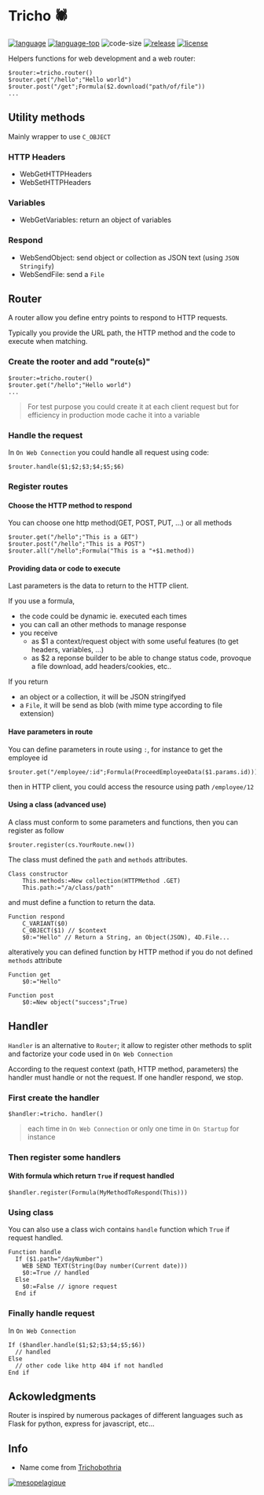# Tricho 🕷

[![language](https://img.shields.io/static/v1?label=language&message=4d&color=blue)](https://developer.4d.com/)
[![language-top](https://img.shields.io/github/languages/top/mesopelagique/Tricho.svg)](https://developer.4d.com/)
![code-size](https://img.shields.io/github/languages/code-size/mesopelagique/Tricho.svg)
[![release](https://img.shields.io/github/v/release/mesopelagique/Tricho.svg)](https://github.com/mesopelagique/Tricho/releases/latest)
[![license](https://img.shields.io/github/license/mesopelagique/Tricho)](LICENSE)

Helpers functions for web development and a web router:

```4d
$router:=tricho.router() 
$router.get("/hello";"Hello world")
$router.post("/get";Formula($2.download("path/of/file"))
...
```

## Utility methods

Mainly wrapper to use `C_OBJECT`

### HTTP Headers

- WebGetHTTPHeaders
- WebSetHTTPHeaders

### Variables

- WebGetVariables: return an object of variables

### Respond

- WebSendObject: send object or collection as JSON text (using `JSON Stringify`)
- WebSendFile: send a `File`

## Router

A router allow you define entry points to respond to HTTP requests.

Typically you provide the URL path, the HTTP method and the code to execute when matching.

### Create the rooter and add "route(s)"

```4d
$router:=tricho.router()
$router.get("/hello";"Hello world")
...
```
> For test purpose you could create it at each client request but for efficiency in production mode cache it into a variable

### Handle the request

In `On Web Connection` you could handle all request using code:

```4d
$router.handle($1;$2;$3;$4;$5;$6)
```

### Register routes

#### Choose the HTTP method to respond

You can choose one http method(GET, POST, PUT, ...) or all methods

```4d
$router.get("/hello";"This is a GET")
$router.post("/hello";"This is a POST")
$router.all("/hello";Formula("This is a "+$1.method))
```

#### Providing data or code to execute

Last parameters is the data to return to the HTTP client.

If you use a formula, 
- the code could be dynamic ie. executed each times
- you can call an other methods to manage response
- you receive 
  - as $1 a context/request object with some useful features (to get headers, variables, ...)
  - as $2 a reponse builder to be able to change status code, provoque a file download, add headers/cookies, etc..

If you return 
- an object or a collection, it will be JSON stringifyed
- a `File`, it will be send as blob (with mime type according to file extension)

#### Have parameters in route

You can define parameters in route using `:`, for instance to get the employee id

```4d
$router.get("/employee/:id";Formula(ProceedEmployeeData($1.params.id)))
```

then in HTTP client, you could access the resource using path `/employee/12`

#### Using a class (advanced use)

A class must conform to some parameters and functions, then you can register as follow

```4d
$router.register(cs.YourRoute.new()) 
```

The class must defined the `path` and `methods` attributes.

```4d
Class constructor
	This.methods:=New collection(HTTPMethod .GET)
	This.path:="/a/class/path"
```

and must define a function to return the data.

```4d
Function respond
	C_VARIANT($0)
	C_OBJECT($1) // $context
	$0:="Hello" // Return a String, an Object(JSON), 4D.File...
```

alteratively you can defined function by HTTP method if you do not defined `methods` attribute

```4d
Function get
	$0:="Hello"

Function post
	$0:=New object("success";True)
```

## Handler

`Handler` is an alternative to `Router`; it allow to register other methods to split and factorize your code used in `On Web Connection`

According to the request context (path, HTTP method, parameters) the handler must handle or not the request. If one handler respond, we stop.

### First create the handler

```4d
$handler:=tricho. handler()
```

> each time in `On Web Connection` or  only one time in `On Startup` for instance

### Then register some handlers

#### With formula which return `True` if request handled

```4d
$handler.register(Formula(MyMethodToRespond(This)))
```

### Using class

You can also use a class wich contains `handle` function which `True` if request handled.

```4d
Function handle
  If ($1.path="/dayNumber")
    WEB SEND TEXT(String(Day number(Current date)))
    $0:=True // handled
  Else
    $0:=False // ignore request
  End if
```

### Finally handle request

In  `On Web Connection`

```4d
If ($handler.handle($1;$2;$3;$4;$5;$6))
  // handled
Else
  // other code like http 404 if not handled
End if
```

## Ackowledgments

Router is inspired by numerous packages of different languages such as Flask for python, express for javascript, etc...

## Info

- Name come from [Trichobothria](https://en.m.wikipedia.org/wiki/Trichobothria)

[<img src="https://mesopelagique.github.io/quatred.png" alt="mesopelagique"/>](https://mesopelagique.github.io/)

